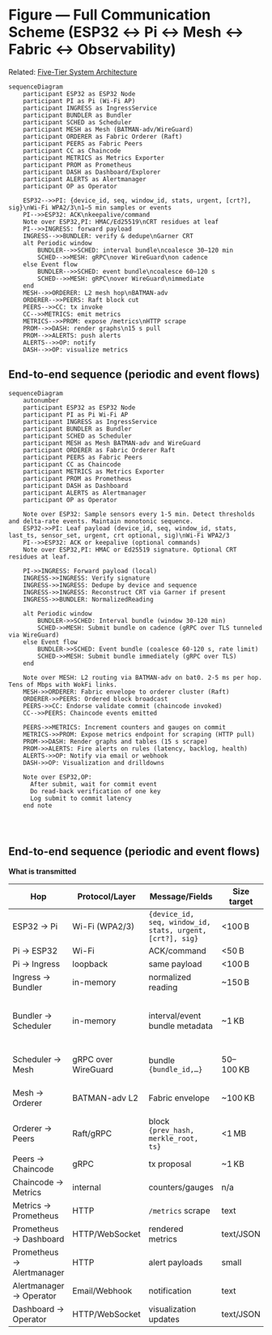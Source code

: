 # Figure — Full Communication Scheme (ESP32 ↔ Pi ↔ Mesh ↔ Fabric ↔ Observability)

Related: [Five-Tier System Architecture](figure1_three_tier_system_architecture.md)

```mermaid
sequenceDiagram
    participant ESP32 as ESP32 Node
    participant PI as Pi (Wi-Fi AP)
    participant INGRESS as IngressService
    participant BUNDLER as Bundler
    participant SCHED as Scheduler
    participant MESH as Mesh (BATMAN-adv/WireGuard)
    participant ORDERER as Fabric Orderer (Raft)
    participant PEERS as Fabric Peers
    participant CC as Chaincode
    participant METRICS as Metrics Exporter
    participant PROM as Prometheus
    participant DASH as Dashboard/Explorer
    participant ALERTS as Alertmanager
    participant OP as Operator

    ESP32-->>PI: {device_id, seq, window_id, stats, urgent, [crt?], sig}\nWi-Fi WPA2/3\n1–5 min samples or events
    PI-->>ESP32: ACK\nkeepalive/command
    Note over ESP32,PI: HMAC/Ed25519\nCRT residues at leaf
    PI-->>INGRESS: forward payload
    INGRESS-->>BUNDLER: verify & dedupe\nGarner CRT
    alt Periodic window
        BUNDLER-->>SCHED: interval bundle\ncoalesce 30–120 min
        SCHED-->>MESH: gRPC\nover WireGuard\non cadence
    else Event flow
        BUNDLER-->>SCHED: event bundle\ncoalesce 60–120 s
        SCHED-->>MESH: gRPC\nover WireGuard\nimmediate
    end
    MESH-->>ORDERER: L2 mesh hop\nBATMAN-adv
    ORDERER-->>PEERS: Raft block cut
    PEERS-->>CC: tx invoke
    CC-->>METRICS: emit metrics
    METRICS-->>PROM: expose /metrics\nHTTP scrape
    PROM-->>DASH: render graphs\n15 s pull
    PROM-->>ALERTS: push alerts
    ALERTS-->>OP: notify
    DASH-->>OP: visualize metrics
```
## End-to-end sequence (periodic and event flows)

```mermaid
sequenceDiagram
    autonumber
    participant ESP32 as ESP32 Node
    participant PI as Pi Wi-Fi AP
    participant INGRESS as IngressService
    participant BUNDLER as Bundler
    participant SCHED as Scheduler
    participant MESH as Mesh BATMAN-adv and WireGuard
    participant ORDERER as Fabric Orderer Raft
    participant PEERS as Fabric Peers
    participant CC as Chaincode
    participant METRICS as Metrics Exporter
    participant PROM as Prometheus
    participant DASH as Dashboard
    participant ALERTS as Alertmanager
    participant OP as Operator

    Note over ESP32: Sample sensors every 1-5 min. Detect thresholds and delta-rate events. Maintain monotonic sequence.
    ESP32->>PI: Leaf payload (device_id, seq, window_id, stats, last_ts, sensor_set, urgent, crt optional, sig)\nWi-Fi WPA2/3
    PI-->>ESP32: ACK or keepalive (optional commands)
    Note over ESP32,PI: HMAC or Ed25519 signature. Optional CRT residues at leaf.

    PI->>INGRESS: Forward payload (local)
    INGRESS->>INGRESS: Verify signature
    INGRESS->>INGRESS: Dedupe by device and sequence
    INGRESS->>INGRESS: Reconstruct CRT via Garner if present
    INGRESS->>BUNDLER: NormalizedReading

    alt Periodic window
        BUNDLER->>SCHED: Interval bundle (window 30-120 min)
        SCHED->>MESH: Submit bundle on cadence (gRPC over TLS tunneled via WireGuard)
    else Event flow
        BUNDLER->>SCHED: Event bundle (coalesce 60-120 s, rate limit)
        SCHED->>MESH: Submit bundle immediately (gRPC over TLS)
    end

    Note over MESH: L2 routing via BATMAN-adv on bat0. 2-5 ms per hop. Tens of Mbps with WokFi links.
    MESH->>ORDERER: Fabric envelope to orderer cluster (Raft)
    ORDERER->>PEERS: Ordered block broadcast
    PEERS->>CC: Endorse validate commit (chaincode invoked)
    CC-->>PEERS: Chaincode events emitted

    PEERS->>METRICS: Increment counters and gauges on commit
    METRICS->>PROM: Expose metrics endpoint for scraping (HTTP pull)
    PROM->>DASH: Render graphs and tables (15 s scrape)
    PROM->>ALERTS: Fire alerts on rules (latency, backlog, health)
    ALERTS->>OP: Notify via email or webhook
    DASH->>OP: Visualization and drilldowns

    Note over ESP32,OP:
      After submit, wait for commit event
      Do read-back verification of one key
      Log submit to commit latency
    end note




```
## End-to-end sequence (periodic and event flows)

**What is transmitted**

| Hop | Protocol/Layer | Message/Fields | Size target | Timing | Reliability (retry/SOF) |
| --- | -------------- | -------------- | ----------- | ------ | ----------------------- |
| ESP32 → Pi | Wi-Fi (WPA2/3) | `{device_id, seq, window_id, stats, urgent, [crt?], sig}` | <100 B | 1–5 min or event | ESP32 retry, HMAC |
| Pi → ESP32 | Wi-Fi | ACK/command | <50 B | immediate | WPA retry |
| Pi → Ingress | loopback | same payload | <100 B | immediate | n/a |
| Ingress → Bundler | in-memory | normalized reading | ~150 B | immediate | n/a |
| Bundler → Scheduler | in-memory | interval/event bundle metadata | ~1 KB | 30–120 min periodic;<br/>60–120 s event | n/a |
| Scheduler → Mesh | gRPC over WireGuard | bundle `{bundle_id,…}` | 50–100 KB | cadence or immediate | SOF retry |
| Mesh → Orderer | BATMAN-adv L2 | Fabric envelope | ~100 KB | cadence or immediate | SOF retry |
| Orderer → Peers | Raft/gRPC | block `{prev_hash, merkle_root, ts}` | <1 MB | immediate | Fabric retry |
| Peers → Chaincode | gRPC | tx proposal | ~1 KB | immediate | Fabric retry |
| Chaincode → Metrics | internal | counters/gauges | n/a | on commit | n/a |
| Metrics → Prometheus | HTTP | `/metrics` scrape | text | 15 s poll | HTTP retry |
| Prometheus → Dashboard | HTTP/WebSocket | rendered metrics | text/JSON | on demand | HTTP retry |
| Prometheus → Alertmanager | HTTP | alert payloads | small | on rule trigger | HTTP retry |
| Alertmanager → Operator | Email/Webhook | notification | text | on alert | transport retry |
| Dashboard → Operator | HTTP/WebSocket | visualization updates | text/JSON | on demand | HTTP retry |

